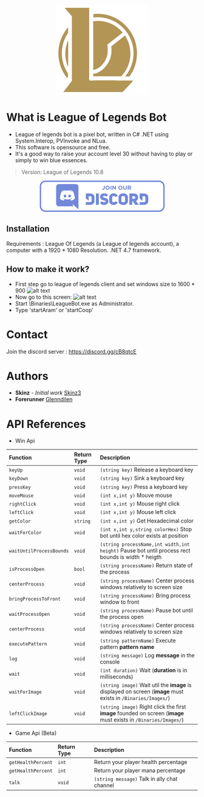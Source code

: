 
<p align="center">
  <img  src="icon.jpg">
</p>

# What is League of Legends Bot

  * League of legends bot is a pixel bot, written in C# .NET using System.Interop, PVInvoke and NLua. 
  * This software is opensource and free.
  * It's a good way to raise your account level 30 without having to play or simply to win blue essences.

  > Version: League of Legends 10.8

  [<p align="center"><img src="discord.png"></p>](https://discord.gg/cB8qtcE)


## Installation

   Requirements : League Of Legends (a League of legends account), a computer with a 1920 * 1080 Resolution. 
   .NET 4.7 framework.
  
## How to make it work?

   * First step go to league of legends client and set windows size to 1600 * 900
   ![alt text](https://puu.sh/FyhQs/e8a84b1ad9.png)
   * Now go to this screen: 
   ![alt text](https://puu.sh/FyhP1/9c3a9c8aac.png)
   * Start \Binaries\LeagueBot.exe as Administrator.
   * Type 'startAram' or 'startCoop'
	 
# Contact

   Join the discord server : https://discord.gg/cB8qtcE

# Authors

   * **Skinz** - *Initial work* [Skinz3](https://github.com/Skinz3)
   * **Forerunner**  [Glenndilen](https://github.com/glenndilen)

# API References

* Win Api

| Function | Return Type | Description |
| :--- | :--- | :--- |
| `keyUp` | `void` |  `(string key)` Release a keyboard key |
| `keyDown` | `void` | `(string key)`  Sink a keyboard key |
| `pressKey` | `void` | `(string key)`  Press a keyboard key |
| `moveMouse` | `void` |  `(int x,int y)` Mouve mouse |
| `rightClick` | `void` |  `(int x,int y)` Mouse right click |
| `leftClick` | `void` |  `(int x,int y)` Mouse left click |
| `getColor` | `string` |  `(int x,int y)` Get Hexadecimal color |
| `waitForColor` | `void` |  `(int x,int y,string colorHex)` Stop bot until hex color exists at position |
| `waitUntilProcessBounds` | `void` |  `(string processName,int width,int height)` Pause bot until process rect bounds is width * heigth |
| `isProcessOpen` | `bool` |  `(string processName)` Return state of the process |
| `centerProcess` | `void` |  `(string processName)` Center process windows relatively to screen size |
| `bringProcessToFront` | `void` |  `(string processName)` Bring process window to front |
| `waitProcessOpen` | `void` |  `(string processName)` Pause bot until the process open |
| `centerProcess` | `void` |  `(string processName)` Center process windows relatively to screen size |
| `executePattern` | `void` |  `(string patternName)` Execute pattern **pattern name** |
| `log` | `void` |  `(string message)` Log **message** in the console |
| `wait` | `void` |  `(int duration)` Wait (**duration** is in milliseconds) |
| `waitForImage` | `void` |  `(string image)` Wait util the **image** is displayed on screen (**image** must exists in `/Binaries/Images/`) |
| `leftClickImage` | `void` |  `(string image)` Right click the first **image** founded on screen (**image** must exists in `/Binaries/Images/`) |

* Game Api (Beta)

| Function | Return Type | Description |
| :--- | :--- | :--- |
| `getHealthPercent` | `int` |  Return your player health percentage |
| `getHealthPercent` | `int` |  Return your player mana percentage |
| `talk` | `void` |  `(string message)` Talk in ally chat channel |